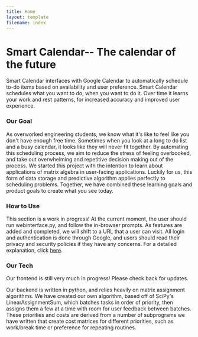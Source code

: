 ```yaml
---
title: Home
layout: template
filename: index
--- 
```


# Smart Calendar-- The calendar of the future
Smart Calendar interfaces with Google Calendar to automatically schedule to-do items based on availability and user preference. Smart Calendar schedules what you want to do, when you want to do it. Over time it learns your work and rest patterns, for increased accuracy and improved user experience.

### Our Goal
As overworked engineering students, we know what it's like to feel like you don't have enough free time. Sometimes when you look at a long to do list and a busy calendar, it looks like they will never fit together. By automating this scheduling process, we aim to reduce the stress of feeling overbooked, and take out overwhelming and repetitive decision making out of the process. We started this project with the intention to learn about applications of matrix algebra in user-facing applications. Luckily for us, this form of data storage and predictive algorithm applies perfectly to scheduling problems. Together, we have combined these learning goals and product goals to create what you see today.

### How to Use
This section is a work in progress! At the current moment, the user should run webinterface.py, and follow the in-browser prompts. As features are added and completed, we will shift to a URL that a user can visit. All login and authentication is done through Google, and users should read their privacy and security policies if they have any concerns. For a detailed explanation, click [here](./howto).

### Our Tech
Our frontend is still very much in progress! Please check back for updates.

Our backend is written in python, and relies heavily on matrix assignment algorithms. We have created our own algorithm, based off of SciPy's LinearAssignmentSum, which batches tasks in order of priority, then assigns them a few at a time with room for user feedback between batches. These priorities and costs are derived from a number of subprograms we have written that create cost matrices for different priorities, such as work/break time or preference for repeating routines. 


